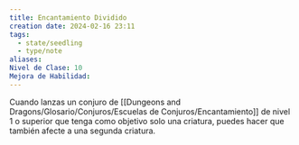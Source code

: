 ```yaml
---
title: Encantamiento Dividido
creation date: 2024-02-16 23:11
tags:
  - state/seedling
  - type/note
aliases: 
Nivel de Clase: 10
Mejora de Habilidad:
---
```

Cuando lanzas un conjuro de [[Dungeons and Dragons/Glosario/Conjuros/Escuelas de Conjuros/Encantamiento]] de nivel 1 o superior que tenga como objetivo solo una criatura, puedes hacer que también afecte a una segunda criatura.


